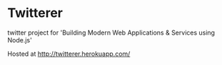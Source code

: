 # Twitterer

twitter project for 'Building Modern Web Applications & Services using Node.js'

Hosted at http://twitterer.herokuapp.com/
